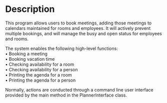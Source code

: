 # Description
This program allows users to book meetings, adding those meetings to calendars maintained for rooms and 
employees. It will actively prevent multiple bookings, and will manage the busy and open status for employees and rooms.

The system enables the following high-level functions:  
• Booking a meeting  
• Booking vacation time  
• Checking availability for a room  
• Checking availability for a person  
• Printing the agenda for a room  
• Printing the agenda for a person  

Normally, actions are conducted through a command line user interface provided by the main 
method in the PlannerInterface class.
